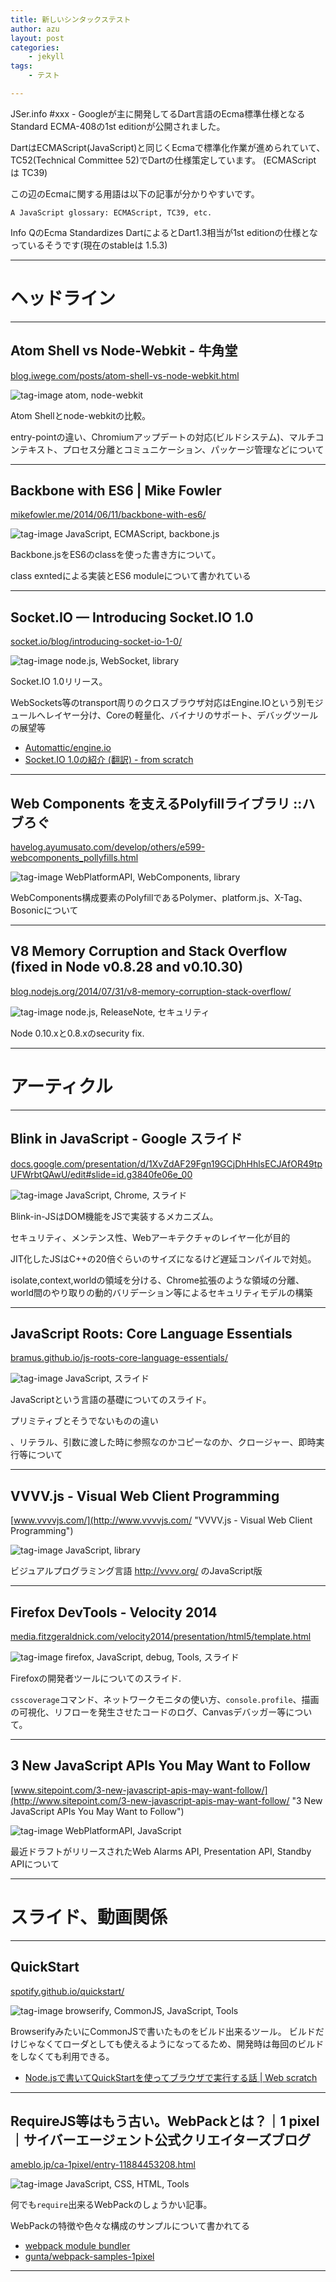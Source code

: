```yaml
---
title: 新しいシンタックステスト
author: azu
layout: post
categories:
    - jekyll
tags:
    - テスト

---
```


JSer.info #xxx - Googleが主に開発してるDart言語のEcma標準仕様となるStandard ECMA-408の1st editionが公開されました。

DartはECMAScript(JavaScript)と同じくEcmaで標準化作業が進められていて、 TC52(Technical Committee 52)でDartの仕様策定しています。 (ECMAScript は TC39)

この辺のEcmaに関する用語は以下の記事が分かりやすいです。

    A JavaScript glossary: ECMAScript, TC39, etc.

Info QのEcma Standardizes DartによるとDart1.3相当が1st editionの仕様となっているそうです(現在のstableは 1.5.3)

----

<h1 class="site-genre">ヘッドライン</h1>

----

## Atom Shell vs Node-Webkit - 牛角堂
[blog.iwege.com/posts/atom-shell-vs-node-webkit.html](http://blog.iwege.com/posts/atom-shell-vs-node-webkit.html "Atom Shell vs Node-Webkit - 牛角堂")

![][tags] atom, node-webkit

Atom Shellとnode-webkitの比較。

entry-pointの違い、Chromiumアップデートの対応(ビルドシステム)、マルチコンテキスト、プロセス分離とコミュニケーション、パッケージ管理などについて

----

## Backbone with ES6 | Mike Fowler
[mikefowler.me/2014/06/11/backbone-with-es6/](http://mikefowler.me/2014/06/11/backbone-with-es6/ "Backbone with ES6 \| Mike Fowler")

![][tags] JavaScript, ECMAScript, backbone.js

Backbone.jsをES6のclassを使った書き方について。

class exntedによる実装とES6 moduleについて書かれている

----

## Socket.IO — Introducing Socket.IO 1.0
[socket.io/blog/introducing-socket-io-1-0/](http://socket.io/blog/introducing-socket-io-1-0/ "Socket.IO — Introducing Socket.IO 1.0")

![][tags] node.js, WebSocket, library

Socket.IO 1.0リリース。

WebSockets等のtransport周りのクロスブラウザ対応はEngine.IOという別モジュールへレイヤー分け、Coreの軽量化、バイナリのサポート、デバッグツールの展望等

- [Automattic/engine.io](https://github.com/automattic/engine.io "Automattic/engine.io")
- [Socket.IO 1.0の紹介 (翻訳) - from scratch](http://yosuke-furukawa.hatenablog.com/entry/2014/05/30/093103 "Socket.IO 1.0の紹介 (翻訳) - from scratch")

----

## Web Components を支えるPolyfillライブラリ ::ハブろぐ
[havelog.ayumusato.com/develop/others/e599-webcomponents_pollyfills.html](http://havelog.ayumusato.com/develop/others/e599-webcomponents_pollyfills.html "Web Components を支えるPolyfillライブラリ ::ハブろぐ")

![][tags] WebPlatformAPI, WebComponents, library

WebComponents構成要素のPolyfillであるPolymer、platform.js、X-Tag、Bosonicについて

----

## V8 Memory Corruption and Stack Overflow (fixed in Node v0.8.28 and v0.10.30)
[blog.nodejs.org/2014/07/31/v8-memory-corruption-stack-overflow/](http://blog.nodejs.org/2014/07/31/v8-memory-corruption-stack-overflow/ "V8 Memory Corruption and Stack Overflow (fixed in Node v0.8.28 and v0.10.30)")

![][tags] node.js, ReleaseNote, セキュリティ

Node 0.10.xと0.8.xのsecurity fix.

----
<h1 class="site-genre">アーティクル</h1>

----

## Blink in JavaScript - Google スライド
[docs.google.com/presentation/d/1XvZdAF29Fgn19GCjDhHhlsECJAfOR49tpUFWrbtQAwU/edit#slide=id.g3840fe06e_00](https://docs.google.com/presentation/d/1XvZdAF29Fgn19GCjDhHhlsECJAfOR49tpUFWrbtQAwU/edit#slide=id.g3840fe06e_00 "Blink in JavaScript - Google スライド")

![][tags] JavaScript, Chrome, スライド

Blink-in-JSはDOM機能をJSで実装するメカニズム。

セキュリティ、メンテンス性、Webアーキテクチャのレイヤー化が目的

JIT化したJSはC++の20倍ぐらいのサイズになるけど遅延コンパイルで対処。

isolate,context,worldの領域を分ける、Chrome拡張のような領域の分離、world間のやり取りの動的バリデーション等によるセキュリティモデルの構築

----

## JavaScript Roots: Core Language Essentials
[bramus.github.io/js-roots-core-language-essentials/](http://bramus.github.io/js-roots-core-language-essentials/ "JavaScript Roots: Core Language Essentials")

![][tags] JavaScript, スライド

JavaScriptという言語の基礎についてのスライド。

プリミティブとそうでないものの違い

、リテラル、引数に渡した時に参照なのかコピーなのか、クロージャー、即時実行等について

----

## VVVV.js - Visual Web Client Programming
[www.vvvvjs.com/](http://www.vvvvjs.com/ "VVVV.js - Visual Web Client Programming")

![][tags] JavaScript, library

ビジュアルプログラミング言語 <a href='http://vvvv.org/'>http://vvvv.org/</a> のJavaScript版

----

## Firefox DevTools - Velocity 2014
[media.fitzgeraldnick.com/velocity2014/presentation/html5/template.html](http://media.fitzgeraldnick.com/velocity2014/presentation/html5/template.html "Firefox DevTools - Velocity 2014")

![][tags] firefox, JavaScript, debug, Tools, スライド

Firefoxの開発者ツールについてのスライド.

`csscoverage`コマンド、ネットワークモニタの使い方、`console.profile`、描画の可視化、リフローを発生させたコードのログ、Canvasデバッガー等について。

----

## 3 New JavaScript APIs You May Want to Follow
[www.sitepoint.com/3-new-javascript-apis-may-want-follow/](http://www.sitepoint.com/3-new-javascript-apis-may-want-follow/ "3 New JavaScript APIs You May Want to Follow")

![][tags] WebPlatformAPI, JavaScript

最近ドラフトがリリースされたWeb Alarms API, Presentation API, Standby APIについて

----
<h1 class="site-genre">スライド、動画関係</h1>

----

## QuickStart
[spotify.github.io/quickstart/](http://spotify.github.io/quickstart/ "QuickStart")

![][tags] browserify, CommonJS, JavaScript, Tools

BrowserifyみたいにCommonJSで書いたものをビルド出来るツール。 ビルドだけじゃなくてローダとしても使えるようになってるため、開発時は毎回のビルドをしなくても利用できる。

- [Node.jsで書いてQuickStartを使ってブラウザで実行する話 \| Web scratch](http://efcl.info/2014/0629/res3956/ "Node.jsで書いてQuickStartを使ってブラウザで実行する話 \| Web scratch")

----

## RequireJS等はもう古い。WebPackとは？｜1 pixel｜サイバーエージェント公式クリエイターズブログ
[ameblo.jp/ca-1pixel/entry-11884453208.html](http://ameblo.jp/ca-1pixel/entry-11884453208.html "RequireJS等はもう古い。WebPackとは？｜1 pixel｜サイバーエージェント公式クリエイターズブログ")

![][tags] JavaScript, CSS, HTML, Tools

何でも`require`出来るWebPackのしょうかい記事。

WebPackの特徴や色々な構成のサンプルについて書かれてる

- [webpack module bundler](http://webpack.github.io/ "webpack module bundler")
- [gunta/webpack-samples-1pixel](https://github.com/gunta/webpack-samples-1pixel "gunta/webpack-samples-1pixel")

----

[tags]: /public/img/icon-tags.png "tag-image"
